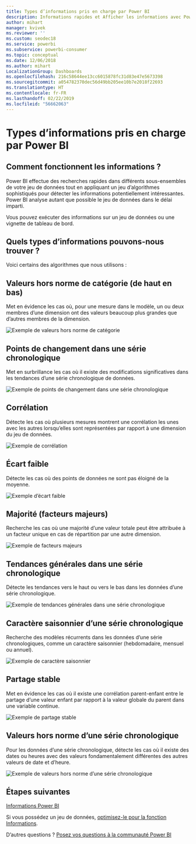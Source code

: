 ```yaml
---
title: Types d’informations pris en charge par Power BI
description: Informations rapides et Afficher les informations avec Power BI
author: mihart
manager: kvivek
ms.reviewer: ''
ms.custom: seodec18
ms.service: powerbi
ms.subservice: powerbi-consumer
ms.topic: conceptual
ms.date: 12/06/2018
ms.author: mihart
LocalizationGroup: Dashboards
ms.openlocfilehash: 216c58644ee13cc6015878fc31d83e47e5673398
ms.sourcegitcommit: a054782370dec56d49bb205ee10b7e2018f22693
ms.translationtype: HT
ms.contentlocale: fr-FR
ms.lasthandoff: 02/22/2019
ms.locfileid: "56662063"
---
```

# <a name="types-of-insights-supported-by-power-bi"></a>Types d’informations pris en charge par Power BI
## <a name="how-does-insights-work"></a>Comment fonctionnent les informations ?
Power BI effectue des recherches rapides dans différents sous-ensembles de votre jeu de données tout en appliquant un jeu d’algorithmes sophistiqués pour détecter les informations potentiellement intéressantes. Power BI analyse autant que possible le jeu de données dans le délai imparti.

Vous pouvez exécuter des informations sur un jeu de données ou une vignette de tableau de bord.   

## <a name="what-types-of-insights-can-we-find"></a>Quels types d’informations pouvons-nous trouver ?
Voici certains des algorithmes que nous utilisons :

## <a name="category-outliers-topbottom"></a>Valeurs hors norme de catégorie (de haut en bas)
Met en évidence les cas où, pour une mesure dans le modèle, un ou deux membres d’une dimension ont des valeurs beaucoup plus grandes que d’autres membres de la dimension.  

![Exemple de valeurs hors norme de catégorie](./media/end-user-insight-types/pbi_auto_insight_types_category_outliers.png)

## <a name="change-points-in-a-time-series"></a>Points de changement dans une série chronologique
Met en surbrillance les cas où il existe des modifications significatives dans les tendances d’une série chronologique de données.

![Exemple de points de changement dans une série chronologique](./media/end-user-insight-types/pbi_auto_insight_types_changepoint.png)

## <a name="correlation"></a>Corrélation
Détecte les cas où plusieurs mesures montrent une corrélation les unes avec les autres lorsqu’elles sont représentées par rapport à une dimension du jeu de données.

![Exemple de corrélation](./media/end-user-insight-types/pbi_auto_insight_types_correlation.png)

## <a name="low-variance"></a>Écart faible
Détecte les cas où des points de données ne sont pas éloigné de la moyenne.

![Exemple d’écart faible](./media/end-user-insight-types/power-bi-low-variance.png)

## <a name="majority-major-factors"></a>Majorité (facteurs majeurs)
Recherche les cas où une majorité d’une valeur totale peut être attribuée à un facteur unique en cas de répartition par une autre dimension.  

![Exemple de facteurs majeurs](./media/end-user-insight-types/pbi_auto_insight_types_majority.png)

## <a name="overall-trends-in-time-series"></a>Tendances générales dans une série chronologique
Détecte les tendances vers le haut ou vers le bas dans les données d’une série chronologique.

![Exemple de tendances générales dans une série chronologique](./media/end-user-insight-types/pbi_auto_insight_types_trend.png)

## <a name="seasonality-in-time-series"></a>Caractère saisonnier d’une série chronologique
Recherche des modèles récurrents dans les données d’une série chronologiques, comme un caractère saisonnier (hebdomadaire, mensuel ou annuel).

![Exemple de caractère saisonnier](./media/end-user-insight-types/pbi_auto_insight_types_seasonality_new.png)

## <a name="steady-share"></a>Partage stable
Met en évidence les cas où il existe une corrélation parent-enfant entre le partage d’une valeur enfant par rapport à la valeur globale du parent dans une variable continue.

![Exemple de partage stable](./media/end-user-insight-types/pbi_auto_insight_types_steadyshare.png)

## <a name="time-series-outliers"></a>Valeurs hors norme d’une série chronologique
Pour les données d’une série chronologique, détecte les cas où il existe des dates ou heures avec des valeurs fondamentalement différentes des autres valeurs de date et d’heure.

![Exemple de valeurs hors norme d’une série chronologique](./media/end-user-insight-types/pbi_auto_insight_types_time_series_outliers.png)

## <a name="next-steps"></a>Étapes suivantes
[Informations Power BI](end-user-insights.md)

Si vous possédez un jeu de données, [optimisez-le pour la fonction Informations](../service-insights-optimize.md).

D’autres questions ? [Posez vos questions à la communauté Power BI](http://community.powerbi.com/)


